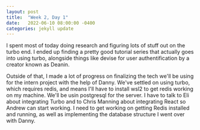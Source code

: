 ```yaml
---
layout: post
title:  "Week 2, Day 1"
date:   2022-06-10 08:00:00 -0400
categories: jekyll update
---
```


I spent most of today doing research and figuring lots of stuff out on the turbo end. I ended up finding a pretty good tutorial series that actually goes into using turbo, alongside things like devise for user authentification by a creator known as Deanin. 

Outside of that, I made a lot of progress on finalizing the tech we'll be using for the intern project with the help of Danny. We've settled on using turbo, which requires redis, and means I'll have to install wsl2 to get redis working on my machine. We'll be usin postgresql for the server. I have to talk to Eli about integrating Turbo and to Chris Manning about integrating React so Andrew can start working. I need to get working on getting Redis installed and running, as well as implementing the database structure I went over with Danny.